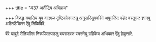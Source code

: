 +++
title = "437 अतींद्रिय अभिप्राय"

+++
विरुद्ध ख्यातिय युव वादगळ दृष्टिकोनगळन्नु अनुसरिसुववरिगॆ अवुगळिंद पडॆद वस्तुगळ ज्ञानवु अडॆतडॆयिल्ल ऎंदु तिळिदिदॆ.

बेरॆ यावुदे रीतियल्लि निरूपिसल्पडलु बयसदवरु स्मरणॆयु ग्रहिकॆय अधिकार ऎंदु हेळुत्तारॆ.

